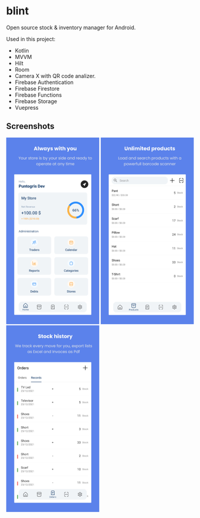 # blint
Open source stock & inventory manager for Android.

Used in this project:</br>
  * Kotlin
  * MVVM
  * Hilt
  * Room
  * Camera X with QR code analizer.
  * Firebase Authentication
  * Firebase Firestore
  * Firebase Functions
  * Firebase Storage
  * Vuepress

## Screenshots
<img src="https://github.com/puntogris/blint/blob/main/screenshots/1.webp" width=250>
<img src="https://github.com/puntogris/blint/blob/main/screenshots/2.webp" width=250>
<img src="https://github.com/puntogris/blint/blob/main/screenshots/3.webp" width=250>
